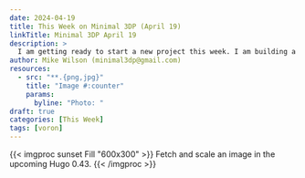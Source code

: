 ```yaml
---
date: 2024-04-19
title: This Week on Minimal 3DP (April 19)
linkTitle: Minimal 3DP April 19
description: >
  I am getting ready to start a new project this week. I am building a Voron 2.4 Pro+
author: Mike Wilson (minimal3dp@gmail.com)
resources:
  - src: "**.{png,jpg}"
    title: "Image #:counter"
    params:
      byline: "Photo: "
draft: true
categories: [This Week]
tags: [voron]
---
```


{{< imgproc sunset Fill "600x300" >}}
Fetch and scale an image in the upcoming Hugo 0.43.
{{< /imgproc >}}

# 